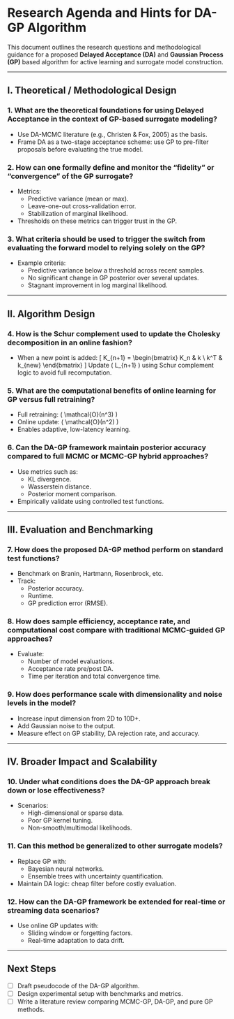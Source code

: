 # Research Agenda and Hints for DA-GP Algorithm

This document outlines the research questions and methodological guidance for a proposed **Delayed Acceptance (DA)** and **Gaussian Process (GP)** based algorithm for active learning and surrogate model construction.

---

## I. Theoretical / Methodological Design

### 1. What are the theoretical foundations for using Delayed Acceptance in the context of GP-based surrogate modeling?
- Use DA-MCMC literature (e.g., Christen & Fox, 2005) as the basis.
- Frame DA as a two-stage acceptance scheme: use GP to pre-filter proposals before evaluating the true model.

### 2. How can one formally define and monitor the “fidelity” or “convergence” of the GP surrogate?
- Metrics:
  - Predictive variance (mean or max).
  - Leave-one-out cross-validation error.
  - Stabilization of marginal likelihood.
- Thresholds on these metrics can trigger trust in the GP.

### 3. What criteria should be used to trigger the switch from evaluating the forward model to relying solely on the GP?
- Example criteria:
  - Predictive variance below a threshold across recent samples.
  - No significant change in GP posterior over several updates.
  - Stagnant improvement in log marginal likelihood.

---

## II. Algorithm Design

### 4. How is the Schur complement used to update the Cholesky decomposition in an online fashion?
- When a new point is added:
  \[
  K_{n+1} = \begin{bmatrix} K_n & k \\ k^T & k_{new} \end{bmatrix}
  \]
  Update \( L_{n+1} \) using Schur complement logic to avoid full recomputation.

### 5. What are the computational benefits of online learning for GP versus full retraining?
- Full retraining: \( \mathcal{O}(n^3) \)
- Online update: \( \mathcal{O}(n^2) \)
- Enables adaptive, low-latency learning.

### 6. Can the DA-GP framework maintain posterior accuracy compared to full MCMC or MCMC-GP hybrid approaches?
- Use metrics such as:
  - KL divergence.
  - Wasserstein distance.
  - Posterior moment comparison.
- Empirically validate using controlled test functions.

---

## III. Evaluation and Benchmarking

### 7. How does the proposed DA-GP method perform on standard test functions?
- Benchmark on Branin, Hartmann, Rosenbrock, etc.
- Track:
  - Posterior accuracy.
  - Runtime.
  - GP prediction error (RMSE).

### 8. How does sample efficiency, acceptance rate, and computational cost compare with traditional MCMC-guided GP approaches?
- Evaluate:
  - Number of model evaluations.
  - Acceptance rate pre/post DA.
  - Time per iteration and total convergence time.

### 9. How does performance scale with dimensionality and noise levels in the model?
- Increase input dimension from 2D to 10D+.
- Add Gaussian noise to the output.
- Measure effect on GP stability, DA rejection rate, and accuracy.

---

## IV. Broader Impact and Scalability

### 10. Under what conditions does the DA-GP approach break down or lose effectiveness?
- Scenarios:
  - High-dimensional or sparse data.
  - Poor GP kernel tuning.
  - Non-smooth/multimodal likelihoods.

### 11. Can this method be generalized to other surrogate models?
- Replace GP with:
  - Bayesian neural networks.
  - Ensemble trees with uncertainty quantification.
- Maintain DA logic: cheap filter before costly evaluation.

### 12. How can the DA-GP framework be extended for real-time or streaming data scenarios?
- Use online GP updates with:
  - Sliding window or forgetting factors.
  - Real-time adaptation to data drift.

---

## Next Steps

- [ ] Draft pseudocode of the DA-GP algorithm.
- [ ] Design experimental setup with benchmarks and metrics.
- [ ] Write a literature review comparing MCMC-GP, DA-GP, and pure GP methods.
